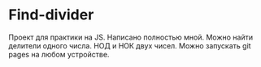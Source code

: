 # Find-divider

Проект для практики на JS. Написано полностью мной. Можно найти делители одного числа. НОД и НОК двух чисел. Можно запускать git pages на любом устройстве.
